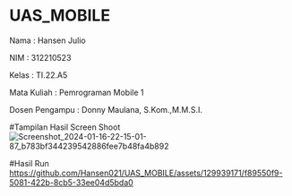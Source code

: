 # UAS_MOBILE

Nama : Hansen Julio

NIM : 312210523

Kelas : TI.22.A5

Mata Kuliah : Pemrograman Mobile 1

Dosen Pengampu : Donny Maulana, S.Kom.,M.M.S.I.

#Tampilan Hasil Screen Shoot
![Screenshot_2024-01-16-22-15-01-87_b783bf344239542886fee7b48fa4b892](https://github.com/Hansen021/UAS_MOBILE/assets/129939171/a14ef817-336f-470a-a3db-00253294d7c9)

#Hasil Run
https://github.com/Hansen021/UAS_MOBILE/assets/129939171/f89550f9-5081-422b-8cb5-33ee04d5bda0

